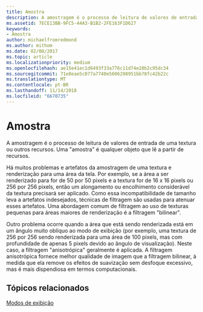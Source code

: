 ```yaml
---
title: Amostra
description: A amostragem é o processo de leitura de valores de entrada de uma textura ou outros recursos. A \ 0034;amostra \ 0034; é qualquer objeto que lê a partir de recursos.
ms.assetid: 7ECE13BB-9FC5-44A3-B1B2-2FE163F1D627
keywords:
- Amostra
author: michaelfromredmond
ms.author: mithom
ms.date: 02/08/2017
ms.topic: article
ms.localizationpriority: medium
ms.openlocfilehash: ae15e41ec1d6493f33a776c11d74e28b2c95dc34
ms.sourcegitcommit: 71e8eae5c077a7740e5606298951bb78fc42b22c
ms.translationtype: MT
ms.contentlocale: pt-BR
ms.lasthandoff: 11/14/2018
ms.locfileid: "6670735"
---
```

# <a name="sampler"></a>Amostra


A amostragem é o processo de leitura de valores de entrada de uma textura ou outros recursos. Uma "amostra" é qualquer objeto que lê a partir de recursos.

Há muitos problemas e artefatos da amostragem de uma textura e renderização para uma área da tela. Por exemplo, se a área a ser renderizado para for de 50 por 50 pixels e a textura for de 16 x 16 pixels ou 256 por 256 pixels, então um alongamento ou encolhimento considerável da textura precisará ser aplicado. Como essa incompatibilidade de tamanho leva a artefatos indesejados, técnicas de filtragem são usadas para atenuar esses artefatos. Uma abordagem comum de filtragem ao uso de texturas pequenas para áreas maiores de renderização é a filtragem "bilinear".

Outro problema ocorre quando a área que está sendo renderizada está em um ângulo muito oblíquo ao modo de exibição (por exemplo, uma textura de 256 por 256 sendo renderizada para uma área de 100 pixels, mas com profundidade de apenas 5 pixels devido ao ângulo de visualização). Neste caso, a filtragem "anisotrópica" geralmente é aplicada. A filtragem anisotrópica fornece melhor qualidade de imagem que a filtragem bilinear, à medida que ela remove os efeitos de suavização sem desfoque excessivo, mas é mais dispendiosa em termos computacionais.

## <a name="span-idrelated-topicsspanrelated-topics"></a><span id="related-topics"></span>Tópicos relacionados


[Modos de exibição](views.md)

 

 




